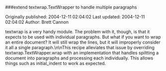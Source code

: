 ###extend textwrap.TextWrapper to handle multiple paragraphs

Originally published: 2004-12-11 02:04:02
Last updated: 2004-12-11 02:04:02
Author: Brett Cannon

textwrap is a very handy module.  The problem with it, though, is that it expects to be used with individual paragraphs.  But what if you want to wrap an entire document?  It will still wrap the lines, but it will improperly consider it all a single paragraph.\n\nThis recipe alleviates that issue by overriding textwrap.TextWrapper.wrap with an implementation that handles spiltting a document into paragraphs and processing each individually.  This allows things such as initial_indent to work as expected.